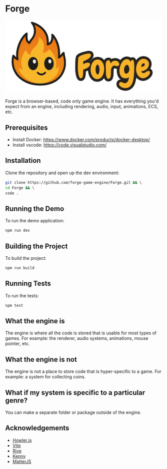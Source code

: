 # Forge

![logo](assets/forge-banner.png)

Forge is a browser-based, code only game engine. It has everything you'd expect from an engine, including rendering, audio, input, animations, ECS, etc.

## Prerequisites

- Install Docker: https://www.docker.com/products/docker-desktop/
- Install vscode: https://code.visualstudio.com/

## Installation

Clone the repository and open up the dev environment:

```sh
git clone https://github.com/forge-game-engine/Forge.git && \
cd Forge && \
code .
```

## Running the Demo

To run the demo application:

```sh
npm run dev
```

## Building the Project

To build the project:

```sh
npm run build
```

## Running Tests

To run the tests:

```sh
npm test
```

## What the engine is

The engine is where all the code is stored that is usable for most types of games. For example: the renderer, audio systems, animations, mouse pointer, etc.

## What the engine is not

The engine is not a place to store code that is hyper-specific to a game. For example: a system for collecting coins.

## What if my system is specific to a particular genre?

You can make a separate folder or package outside of the engine.

## Acknowledgements

- [Howler.js](https://howlerjs.com/)
- [Vite](https://vite.dev/)
- [Rive](https://rive.app/)
- [Kenny](https://www.kenney.nl/)
- [MatterJS](https://brm.io/matter-js/)
